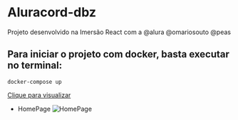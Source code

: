 # Aluracord-dbz

Projeto desenvolvido na Imersão React com a @alura @omariosouto @peas 

## Para iniciar o projeto com docker, basta executar no terminal:
```console
docker-compose up
```


<a href="https://aluracord-dbz-1shpzlzy7-jose-luan19.vercel.app">Clique para visualizar</a>





- HomePage
![HomePage](https://user-images.githubusercontent.com/54694573/151716397-4da91def-1da3-4343-99db-8f2058bcb259.png)

